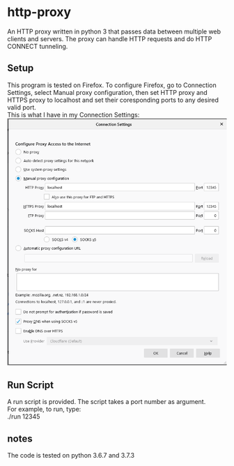 ﻿# http-proxy
An HTTP proxy written in python 3 that passes data between multiple web clients and servers. The proxy can handle HTTP requests and do HTTP CONNECT tunneling.
## Setup
This program is tested on Firefox. To configure Firefox, go to Connection Settings, select Manual proxy configuration, then set HTTP proxy and HTTPS proxy to localhost and set their coresponding ports to any desired valid port.    
This is what I have in my Connection Settings:     
![Setting](setting.png)
## Run Script
A run script is provided. The script takes a port number as argument.      
For example, to run, type:     
./run 12345     
## notes
The code is tested on python 3.6.7 and 3.7.3
